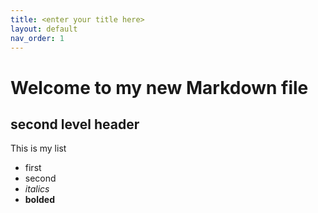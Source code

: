 ```yaml
---
title: <enter your title here>
layout: default
nav_order: 1
---
```


# Welcome to my new Markdown file

## second level header
This is my list
- first
- second
- *italics*
- **bolded**
